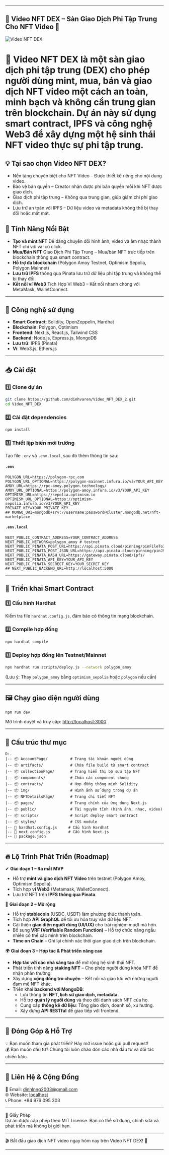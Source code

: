 
---
##  🎥 Video NFT DEX – Sàn Giao Dịch Phi Tập Trung Cho NFT Video 🚀  

![Video NFT DEX](https://cryptoviet.info/_next/image?url=https%3A%2F%2Fadmin.cryptoviet.info%2Fuploads%2FCelestia_la_gi_64878a024f.jpg&w=3840&q=100)  
# 📌 Video NFT DEX là một sàn giao dịch phi tập trung (DEX) cho phép người dùng mint, mua, bán và giao dịch NFT video một cách an toàn, minh bạch và không cần trung gian trên blockchain. Dự án này sử dụng smart contract, IPFS và công nghệ Web3 để xây dựng một hệ sinh thái NFT video thực sự phi tập trung.  

## 💡 Tại sao chọn Video NFT DEX?  
- Nền tảng chuyên biệt cho NFT Video – Được thiết kế riêng cho nội dung video.  
- Bảo vệ bản quyền – Creator nhận được phí bản quyền mỗi khi NFT được giao dịch.  
- Giao dịch phi tập trung – Không qua trung gian, giúp giảm chi phí giao dịch.  
- Lưu trữ an toàn với IPFS – Dữ liệu video và metadata không thể bị thay đổi hoặc mất mát.  


##  🌟 Tính Năng Nổi Bật  
- **Tạo và mint NFT** Dễ dàng chuyển đổi hình ảnh, video và âm nhạc thành NFT chỉ với vài cú click.
- **Mua/Bán NFT** Giao Dịch Phi Tập Trung – Mua/bán NFT trực tiếp trên blockchain thông qua smart contract.
- **Hỗ trợ đa blockchain** (Polygon Amoy Testnet, Optimism Sepolia, Polygon Mainnet)  
- **Lưu trữ IPFS** thông qua Pinata lưu trữ dữ liệu phi tập trung và không thể bị thay đổi.  
- **Kết nối ví Web3** Tích Hợp Ví Web3 – Kết nối nhanh chóng với MetaMask, WalletConnect.  

---

## 📌 Công nghệ sử dụng  
- **Smart Contract**: Solidity, OpenZeppelin, Hardhat  
- **Blockchain**: Polygon, Optimism  
- **Frontend**: Next.js, React.js, Tailwind CSS  
- **Backend**: Node.js, Express.js, MongoDB  
- **Lưu trữ**: IPFS (Pinata)  
- **Ví**: Web3.js, Ethers.js  

---

## 📥 Cài đặt  

### 1️⃣ Clone dự án  
```bash
git clone https://github.com/dinhvaren/Video_NFT_DEX_2.git
cd Video_NFT_DEX
```

### 2️⃣ Cài đặt dependencies  
```bash
npm install
```

### 3️⃣ Thiết lập biến môi trường  
Tạo file `.env` và `.env.local`, sau đó thêm thông tin sau:  

#### `.env`  
```env
POLYGON_URL=https://polygon-rpc.com
POLYGON_URL_OPTIONAL=https://polygon-mainnet.infura.io/v3/YOUR_API_KEY
AMOY_URL=https://rpc-amoy.polygon.technology/
AMOY_URL_OPTIONAL=https://polygon-amoy.infura.io/v3/YOUR_API_KEY
OPTIMISM_URL=https://sepolia.optimism.io
OPTIMISM_URL_OPTIONAL=https://optimism-sepolia.infura.io/v3/YOUR_API_KEY
PRIVATE_KEY=YOUR_PRIVATE_KEY
## MONGO_URI=mongodb+srv://username:password@cluster.mongodb.net/nft-marketplace
```

#### `.env.local`  
```env
NEXT_PUBLIC_CONTRACT_ADDRESS=YOUR_CONTRACT_ADDRESS
NEXT_PUBLIC_NETWORK=polygon_amoy # testnet
NEXT_PUBLIC_PINATA_POST_URL=https://api.pinata.cloud/pinning/pinFileToIPFS
NEXT_PUBLIC_PINATA_POST_JSON_URL=https://api.pinata.cloud/pinning/pinJSONToIPFS
NEXT_PUBLIC_PINATA_HASH_URL=https://gateway.pinata.cloud/ipfs/
NEXT_PUBLIC_PINATA_API_KEY=YOUR_API_KEY
NEXT_PUBLIC_PINATA_SECRECT_KEY=YOUR_SECRET_KEY
## NEXT_PUBLIC_BACKEND_URL=http://localhost:5000
```

---

## 🔨 Triển khai Smart Contract  
### 1️⃣ Cấu hình Hardhat  
Kiểm tra file `hardhat.config.js`, đảm bảo có thông tin mạng blockchain.  

### 2️⃣ Compile hợp đồng  
```bash
npx hardhat compile
```

### 3️⃣ Deploy hợp đồng lên Testnet/Mainnet  
```bash
npx hardhat run scripts/deploy.js --network polygon_amoy
```
(Lưu ý: Thay `polygon_amoy` bằng `optimism_sepolia` hoặc `polygon` nếu cần)

---

## 🖼️ Chạy giao diện người dùng  
```bash
npm run dev
```
Mở trình duyệt và truy cập: [http://localhost:3000](http://localhost:3000)  

---

## 📜 Cấu trúc thư mục  

```
D:.
|-- 📦 AccountPage/          # Trang tài khoản người dùng
|-- 📦 artifacts/            # Chứa file build từ smart contract
|-- 📦 collectionPage/       # Trang hiển thị bộ sưu tập NFT
|-- 📦 components/           # Chứa các component chung
|-- 📦 contracts/            # Hợp đồng thông minh Solidity
|-- 📦 img/                  # Hình ảnh sử dụng trong dự án
|-- 📦 NFTDetailsPage/       # Trang chi tiết NFT
|-- 📦 pages/                # Trang chính của ứng dụng Next.js
|-- 📦 public/               # Tài nguyên tĩnh (hình ảnh, nhạc, video)
|-- 📦 scripts/              # Script deploy smart contract
|-- 📦 styles/               # CSS module
|-- 📄 hardhat.config.js     # Cấu hình Hardhat
|-- 📄 next.config.js        # Cấu hình Next.js
|-- 📄 package.json

```

---

## 🔥 Lộ Trình Phát Triển (Roadmap)  

✔ **Giai đoạn 1 – Ra mắt MVP**  
- Hỗ trợ **mint và giao dịch NFT Video** trên testnet (Polygon Amoy, Optimism Sepolia).  
- Tích hợp **ví Web3** (Metamask, WalletConnect).  
- Lưu trữ NFT trên **IPFS thông qua Pinata**.  

🚀 **Giai đoạn 2 – Mở rộng**  
- Hỗ trợ **stablecoin** (USDC, USDT) làm phương thức thanh toán.  
- Tích hợp **API GraphQL** để tối ưu hóa truy vấn dữ liệu NFT.  
- Cải thiện **giao diện người dùng (UI/UX)** cho trải nghiệm mượt mà hơn.  
- Bổ sung **VRF (Verifiable Random Function)** – Hỗ trợ chức năng ngẫu nhiên có thể xác minh trên blockchain.  
- **Time on Chain** – Ghi lại chính xác thời gian giao dịch trên blockchain.  

🌍 **Giai đoạn 3 – Hợp tác & Phát triển nâng cao**  
- **Hợp tác với các nhà sáng tạo** để mở rộng hệ sinh thái NFT.  
- Phát triển tính năng **staking NFT** – Cho phép người dùng khóa NFT để nhận phần thưởng.  
- Xây dựng **cộng đồng trò chuyện** – Kết nối và giao lưu với những người đam mê NFT khác.  
- Triển khai **backend với MongoDB**:  
  - Lưu thông tin **NFT, lịch sử giao dịch, metadata**.  
  - Hỗ trợ **quản lý người dùng** và theo dõi danh sách NFT của họ.  
  - Cung cấp **thống kê dữ liệu**: Tổng giao dịch, doanh số, xu hướng.  
  - Xây dựng **API RESTful** để giao tiếp với frontend.  

---

##  🤝 Đóng Góp & Hỗ Trợ  
💡 Bạn muốn tham gia phát triển? Hãy mở issue hoặc gửi pull request!  
💰 Bạn muốn đầu tư? Chúng tôi luôn chào đón các nhà đầu tư và đối tác chiến lược.  

---

## 📩 Liên Hệ & Cộng Đồng  
📧 Email: dinhlnng2003@gmail.com  
🌐 Website: [localhost](http://localhost:3000)  
📞 Phone: +84 976 095 303

---

 📄 Giấy Phép  
Dự án được cấp phép theo MIT License. Bạn có thể sử dụng, chỉnh sửa và phát triển mà không bị giới hạn.  

---

🎬 Bắt đầu giao dịch NFT video ngay hôm nay trên Video NFT DEX! 🚀  

---

